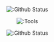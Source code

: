 

<p align="center"><img src="https://lanyard.cnrad.dev/api/1033015167824449586?theme=Dark&animated=true&borderRadius=20px" alt=":Github Status" /></p>


<p align="center"><img src="https://skillicons.dev/icons?i=discord,vscode,github,git,powershell" alt=":Tools" /></p>


<p align="center"><img src="https://count.getloli.com/get/@:0rl4ndo" alt=":Github Status" /></p>



